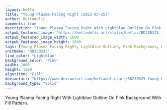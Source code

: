 ```yaml
---
layout: betta
title: "Young Plasma Facing Right (2023-03-25)"
author: Bettadelic
comments: true
description: "Young Plasma Facing Right With Lightblue Outline On Pink Background With Fill Pattern."
actpub_featured_image: "https://bettadelic.art/static/bettas/BD230325.jpg"
actpub_featured_image_width: 1600
actpub_featured_image_height: 1500
tags: [Young Plasma Facing Right, LightBlue Outline, Pink Background, Fill Pattern, March 2023, Solid Background Pattern]
unitName: "BD230325"
line_color: "LightBlue"
background_color: "Pink"
width: 1600
height: 1500
algorithm: "Fill"
deviantart: "https://www.deviantart.com/bettadelic/art/BD230325-Young-Plasma-Facing-Right-2023-03-25-955188871"
background_type: "Solid"
---
```


Young Plasma Facing Right With Lightblue Outline On Pink Background With Fill Pattern.
